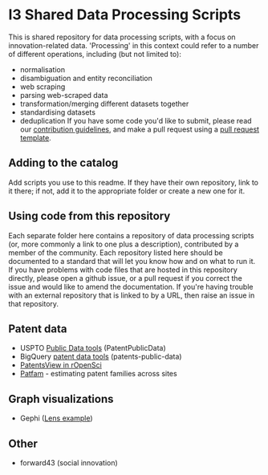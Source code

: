 # I3 Shared Data Processing Scripts

This is shared repository for data processing scripts, with a focus on innovation-related data. 'Processing' in this context could refer to a number of different operations, including (but not limited to):
* normalisation
* disambiguation and entity reconciliation
* web scraping
* parsing web-scraped data
* transformation/merging different datasets together
* standardising datasets
* deduplication 
If you have some code you'd like to submit, please read our [contribution guidelines](./contributing.md), and make a pull request using a [pull request template](./docs/pull_request_template).

## Adding to the catalog 

Add scripts you use to this readme.  If they have their own repository, link to it there; if not, add it to the appropriate folder or create a new one for it.

## Using code from this repository

Each separate folder here contains a repository of data processing scripts (or, more commonly a link to one plus a description), contributed by a member of the community. Each repository listed here should be documented to a standard that will let you know how and on what to run it. If you have problems with code files that are hosted in this repository directly, please open a github issue, or a pull request if you correct the issue and would like to amend the documentation. If you're having trouble with an external repository that is linked to by a URL, then raise an issue in that repository.

## Patent data
* USPTO [Public Data tools](https://github.com/USPTO/PatentPublicData) (PatentPublicData)
* BigQuery [patent data tools](https://github.com/google/patents-public-data) (patents-public-data)
* [PatentsView in rOpenSci](https://github.com/ropensci/patentsview) 
* [Patfam](https://github.com/vtlim/patfam) - estimating patent families across sites

## Graph visualizations
* Gephi ([Lens example](https://www.pauloldham.net/gephi_patent_network/))

## Other
* forward43 (social innovation)

